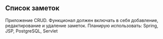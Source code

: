 ## Список заметок

Приложение CRUD. Функционал должен включать в себя добавление, редактирование и удаление заметок.
Планирую использовать: Spring, JSP, PostgreSQL, Servlet